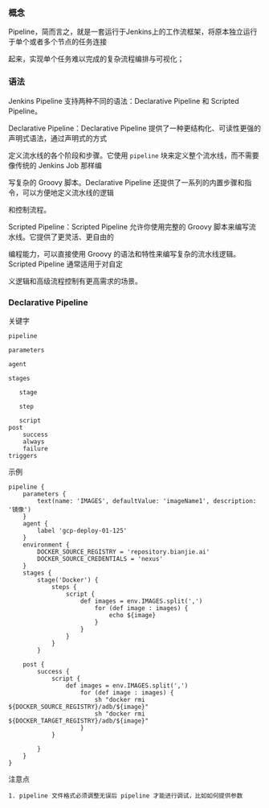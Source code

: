 ### 概念

Pipeline，简而言之，就是一套运行于Jenkins上的工作流框架，将原本独立运行于单个或者多个节点的任务连接

起来，实现单个任务难以完成的复杂流程编排与可视化；

### 语法

Jenkins Pipeline 支持两种不同的语法：Declarative Pipeline 和 Scripted Pipeline。

Declarative Pipeline：Declarative Pipeline 提供了一种更结构化、可读性更强的声明式语法，通过声明式的方式

定义流水线的各个阶段和步骤。它使用 `pipeline` 块来定义整个流水线，而不需要像传统的 Jenkins Job 那样编

写复杂的 Groovy 脚本。Declarative Pipeline 还提供了一系列的内置步骤和指令，可以方便地定义流水线的逻辑

和控制流程。

Scripted Pipeline：Scripted Pipeline 允许你使用完整的 Groovy 脚本来编写流水线。它提供了更灵活、更自由的

编程能力，可以直接使用 Groovy 的语法和特性来编写复杂的流水线逻辑。Scripted Pipeline 通常适用于对自定

义逻辑和高级流程控制有更高需求的场景。

### Declarative Pipeline

关键字

```
pipeline

parameters

agent

stages

​	stage

​	step

​	script
post
	success
	always
	failure
triggers 
```



示例

```
pipeline {
    parameters {
        text(name: 'IMAGES', defaultValue: 'imageName1', description: '镜像')
    }
    agent {
        label 'gcp-deploy-01-125'
    }
    environment {
        DOCKER_SOURCE_REGISTRY = 'repository.bianjie.ai'
        DOCKER_SOURCE_CREDENTIALS = 'nexus'
    }
    stages {
        stage('Docker') {
            steps {
                script {
                    def images = env.IMAGES.split(',')
                        for (def image : images) {
                        	echo ${image}
                        }
                    }
                }
            }
        }

    post {
        success {
            script {
                def images = env.IMAGES.split(',')
                    for (def image : images) {
                        sh "docker rmi ${DOCKER_SOURCE_REGISTRY}/adb/${image}" 
                        sh "docker rmi ${DOCKER_TARGET_REGISTRY}/adb/${image}"
                    }
            }

        }
    }
}
```

注意点

```
1. pipeline 文件格式必须调整无误后 pipeline 才能进行调试，比如如何提供参数
```

